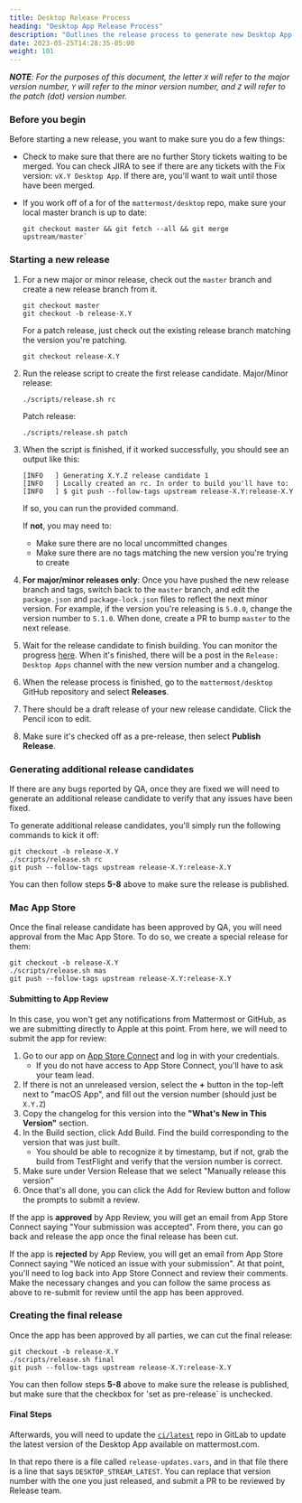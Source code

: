```yaml
---
title: Desktop Release Process
heading: "Desktop App Release Process"
description: "Outlines the release process to generate new Desktop App releases"
date: 2023-05-25T14:28:35-05:00
weight: 101
---
```


***NOTE**: For the purposes of this document, the letter `X` will refer to the major version number, `Y` will refer to the minor version number, and `Z` will refer to the patch (dot) version number.*

### Before you begin

Before starting a new release, you want to make sure you do a few things:
- Check to make sure that there are no further Story tickets waiting to be merged. You can check JIRA to see if there are any tickets with the Fix version: `vX.Y Desktop App`. If there are, you'll want to wait until those have been merged.

- If you work off of a for of the `mattermost/desktop` repo, make sure your local master branch is up to date:
    ```
    git checkout master && git fetch --all && git merge upstream/master`
    ```

### Starting a new release

1. For a new major or minor release, check out the `master` branch and create a new release branch from it.
    ```
    git checkout master
    git checkout -b release-X.Y
    ```
    For a patch release, just check out the existing release branch matching the version you're patching.
    ```
    git checkout release-X.Y
    ```

2. Run the release script to create the first release candidate.
    Major/Minor release:
    ```
    ./scripts/release.sh rc
    ```
    Patch release:
    ```
    ./scripts/release.sh patch
    ```

3. When the script is finished, if it worked successfully, you should see an output like this: 
    ```
    [INFO   ] Generating X.Y.Z release candidate 1
    [INFO   ] Locally created an rc. In order to build you'll have to:
    [INFO   ] $ git push --follow-tags upstream release-X.Y:release-X.Y
    ```
    If so, you can run the provided command.

    If **not**, you may need to:
    - Make sure there are no local uncommitted changes
    - Make sure there are no tags matching the new version you're trying to create

4. **For major/minor releases only**: Once you have pushed the new release branch and tags, switch back to the `master` branch, and edit the `package.json` and `package-lock.json` files to reflect the next minor version. For example, if the version you're releasing is `5.0.0`, change the version number to `5.1.0`. When done, create a PR to bump `master` to the next release.

5. Wait for the release candidate to finish building. You can monitor the progress [here](https://github.com/mattermost/desktop/actions/workflows/release.yaml). When it's finished, there will be a post in the `Release: Desktop Apps` channel with the new version number and a changelog.

6. When the release process is finished, go to the `mattermost/desktop` GitHub repository and select **Releases**.
7. There should be a draft release of your new release candidate. Click the Pencil icon to edit.
8. Make sure it's checked off as a pre-release, then select **Publish Release**.

### Generating additional release candidates

If there are any bugs reported by QA, once they are fixed we will need to generate an additional release candidate to verify that any issues have been fixed.

To generate additional release candidates, you'll simply run the following commands to kick it off:
```
git checkout -b release-X.Y
./scripts/release.sh rc
git push --follow-tags upstream release-X.Y:release-X.Y
```

You can then follow steps **5-8** above to make sure the release is published.

### Mac App Store

Once the final release candidate has been approved by QA, you will need approval from the Mac App Store. To do so, we create a special release for them:
```
git checkout -b release-X.Y
./scripts/release.sh mas
git push --follow-tags upstream release-X.Y:release-X.Y
```

#### Submitting to App Review

In this case, you won't get any notifications from Mattermost or GitHub, as we are submitting directly to Apple at this point. From here, we will need to submit the app for review:

1. Go to our app on [App Store Connect](https://appstoreconnect.apple.com/apps/1614666244/appstore) and log in with your credentials.
    - If you do not have access to App Store Connect, you'll have to ask your team lead.
2. If there is not an unreleased version, select the **+** button in the top-left next to "macOS App", and fill out the version number (should just be `X.Y.Z`)
3. Copy the changelog for this version into the **"What's New in This Version"** section.
4. In the Build section, click Add Build. Find the build corresponding to the version that was just built. 
    - You should be able to recognize it by timestamp, but if not, grab the build from TestFlight and verify that the version number is correct.
5. Make sure under Version Release that we select "Manually release this version"
6. Once that's all done, you can click the Add for Review button and follow the prompts to submit a review.

If the app is **approved** by App Review, you will get an email from App Store Connect saying "Your submission was accepted". From there, you can go back and release the app once the final release has been cut.

If the app is **rejected** by App Review, you will get an email from App Store Connect saying "We noticed an issue with your submission". At that point, you'll need to log back into App Store Connect and review their comments. Make the necessary changes and you can follow the same process as above to re-submit for review until the app has been approved.

### Creating the final release

Once the app has been approved by all parties, we can cut the final release:
```
git checkout -b release-X.Y
./scripts/release.sh final
git push --follow-tags upstream release-X.Y:release-X.Y
```

You can then follow steps **5-8** above to make sure the release is published, but make sure that the checkbox for 'set as pre-release` is unchecked.

#### Final Steps

Afterwards, you will need to update the [`ci/latest`](https://git.internal.mattermost.com/ci/latest) repo in GitLab to update the latest version of the Desktop App available on mattermost.com.

In that repo there is a file called `release-updates.vars`, and in that file there is a line that says `DESKTOP_STREAM_LATEST`. You can replace that version number with the one you just released, and submit a PR to be reviewed by Release team.